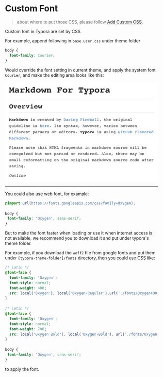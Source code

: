 # Custom Font

> about where to put those CSS, please follow [Add Custom CSS](http://support.typora.io/Add-Custom-CSS/).

Custom font in Typora are set by CSS.

For example, append following in `base.user.css` under theme folder

```css
body {
  font-family: Courier;
}
```

Would override the font setting in current theme, and apply the system font `Courier`, and make the editing area looks like this: 

![1](img/1.png)

---

You could also use web font, for example:

```css
@import url(https://fonts.googleapis.com/css?family=Oxygen);

body {
 font-family: 'Oxygen', sans-serif; 
}
```

But to make the font faster when loading or use it when internet access is not available, we recommend you to download it and put under typora's theme folder.

For example, if you download the `woff2` file from google fonts and put them under `[typora-theme-folder]/fonts` directory, then you could use CSS like:

```css
/* latin */
@font-face {
  font-family: 'Oxygen';
  font-style: normal;
  font-weight: 400;
  src: local('Oxygen'), local('Oxygen-Regular'),url('./fonts/Oxygen400.woff2') format('woff2');
}

/* latin */
@font-face {
  font-family: 'Oxygen';
  font-style: normal;
  font-weight: 700;
  src: local('Oxygen Bold'), local('Oxygen-Bold'), url('./fonts/Oxygen700.woff2') format('woff2');
}

body {
 font-family: 'Oxygen', sans-serif; 
}
```

to apply the font.